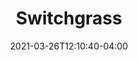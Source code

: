 ---
title: "Switchgrass"
date: 2021-03-26T12:10:40-04:00
draft: false
banner: "grass-banner.jpg"
thumbnail: "/img/switchgrass-thumb.jpg"
image: "../grass-banner.jpg" #needs "../" prefix for list view
img: "switchgrass.jpg"
source: "Howard F. Schwartz, Colorado State University, Bugwood.org"
tax: "Grass" #Legume, Brassica, Grass, Broadleaf
cycle: "Annual" #Perennial
tags: ["Bears traffic"] #Attracts pollinators, bears traffic, etc
dm: 4000–6000
ph: 5.4–7.0
n: 0
planting: "September–November"
depth: "1–1 1/2"
alone: "5–6"
germination: "7–10"
stand: "5+"
heat: "excellent"
drought: "very good"
shade: "fair"
flood: "very good"
fertility: "good"
soil: "poor"
erosion: "very good"
weed: "poor"
grazing: "very good"
growth: "poor"
residue: "poor"
beneficials: "poor"
traffic: "very good"
---